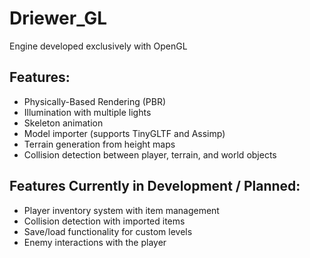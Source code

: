 # Driewer_GL

Engine developed exclusively with OpenGL

## Features:
- Physically-Based Rendering (PBR)
- Illumination with multiple lights 
- Skeleton animation
- Model importer (supports TinyGLTF and Assimp)
- Terrain generation from height maps
- Collision detection between player, terrain, and world objects

## Features Currently in Development / Planned:
- Player inventory system with item management
- Collision detection with imported items
- Save/load functionality for custom levels
- Enemy interactions with the player
